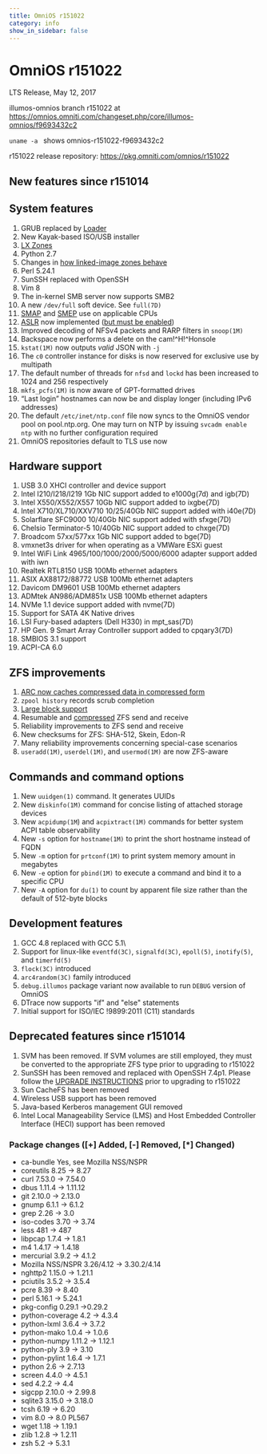 ```yaml
---
title: OmniOS r151022
category: info
show_in_sidebar: false
---
```


# OmniOS r151022

LTS Release, May 12, 2017

illumos-omnios branch r151022 at <https://omnios.omniti.com/changeset.php/core/illumos-omnios/f9693432c2>

`uname -a ` shows omnios-r151022-f9693432c2

r151022 release repository: <https://pkg.omniti.com/omnios/r151022>

New features since r151014
--------------------------

## System features

1. GRUB replaced by [Loader](/info/loader.html)
2. New Kayak-based ISO/USB installer
3. [LX Zones](/info/lxzones.html)
4. Python 2.7
5. Changes in [how linked-image zones behave](/info/newlinkedimages.html)
6. Perl 5.24.1
7. SunSSH replaced with OpenSSH
8. Vim 8
9. The in-kernel SMB server now supports SMB2
10. A new `/dev/full` soft device. See `full(7D)`
11. [SMAP](https://en.wikipedia.org/wiki/Supervisor_Mode_Access_Prevention) and [SMEP](https://software.intel.com/en-us/articles/intel-xeon-processor-e5-2600-v2-product-family-technical-overview#osguard) use on applicable CPUs
12. [ASLR](https://en.wikipedia.org/wiki/Address_space_layout_randomization) now implemented ([but must be enabled](https://illumos.topicbox.com/groups/developer/discussions/Td7ae6bbc978e8749-M465db25d9ce78c5b783db628))
13. Improved decoding of NFSv4 packets and RARP filters in `snoop(1M)`
14. Backspace now performs a delete on the cam!^H!^Honsole
15. `kstat(1M)` now outputs *valid* JSON with `-j`
16. The `c0` controller instance for disks is now reserved for exclusive use by multipath
17. The default number of threads for `nfsd` and `lockd` has been increased to 1024 and 256 respectively
18. `mkfs_pcfs(1M)` is now aware of GPT-formatted drives
19. “Last login” hostnames can now be and display longer (including IPv6 addresses)
20. The default `/etc/inet/ntp.conf` file now syncs to the OmniOS vendor pool on pool.ntp.org.
    One may turn on NTP by issuing `svcadm enable ntp` with no further configuration required
21. OmniOS repositories default to TLS use now

## Hardware support

1. USB 3.0 XHCI controller and device support
2. Intel I210/I218/I219 1Gb NIC support added to e1000g(7d) and igb(7D)
3. Intel X550/X552/X557 10Gb NIC support added to ixgbe(7D)
4. Intel X710/XL710/XXV710 10/25/40Gb NIC support added with i40e(7D)
5. Solarflare SFC9000 10/40Gb NIC support added with sfxge(7D)
6. Chelsio Terminator-5 10/40Gb NIC support added to chxge(7D)
7. Broadcom 57xx/577xx 1Gb NIC support added to bge(7D)
8. vmxnet3s driver for when operating as a VMWare ESXi guest
9. Intel WiFi Link 4965/100/1000/2000/5000/6000 adapter support added with iwn
10. Realtek RTL8150 USB 100Mb ethernet adapters
11. ASIX AX88172/88772 USB 100Mb ethernet adapters
12. Davicom DM9601 USB 100Mb ethernet adapters
13. ADMtek AN986/ADM851x USB 100Mb ethernet adapters
14. NVMe 1.1 device support added with nvme(7D)
15. Support for SATA 4K Native drives
16. LSI Fury-based adapters (Dell H330) in mpt_sas(7D)
17. HP Gen. 9 Smart Array Controller support added to cpqary3(7D)
18. SMBIOS 3.1 support
19. ACPI-CA 6.0

## ZFS improvements

1. [ARC now caches compressed data in compressed form](https://www.illumos.org/issues/6950)
2. `zpool history` records scrub completion
3. [Large block support](https://www.illumos.org/issues/5027)
4. Resumable and [compressed](https://www.illumos.org/issues/7252) ZFS send and receive
5. Reliability improvements to ZFS send and receive
6. New checksums for ZFS: SHA-512, Skein, Edon-R
7. Many reliability improvements concerning special-case scenarios
8. `useradd(1M)`, `userdel(1M)`, and `usermod(1M)` are now ZFS-aware

## Commands and command options

1. New `uuidgen(1)` command. It generates UUIDs
2. New `diskinfo(1M)` command for concise listing of attached storage devices
3. New `acpidump(1M`) and `acpixtract(1M)` commands for better system ACPI table observability
4. New `-s` option for `hostname(1M)` to print the short hostname instead of FQDN
5. New `-m` option for `prtconf(1M)` to print system memory amount in megabytes
6. New `-e` option for `pbind(1M)` to execute a command and bind it to a specific CPU
7. New `-A` option for `du(1)` to count by apparent file size rather than the default of 512-byte blocks

## Development features

1. GCC 4.8 replaced with GCC 5.1\
2. Support for linux-like `eventfd(3C)`, `signalfd(3C)`, `epoll(5)`, `inotify(5)`, and `timerfd(5)`
3. `flock(3C)` introduced
4. `arc4random(3C)` family introduced
5. `debug.illumos` package variant now available to run `DEBUG` version of OmniOS
6. DTrace now supports "if" and "else" statements
7. Initial support for ISO/IEC !9899:2011 (C11) standards

Deprecated features since r151014
---------------------------------

1. SVM has been removed. If SVM volumes are still employed, they
   must be converted to the appropriate ZFS type prior to upgrading
   to r151022
2. SunSSH has been removed and replaced with OpenSSH 7.4p1. Please
   follow the [UPGRADE INSTRUCTIONS](/legacy/upgrade_to_r151022.html) prior
   to upgrading to r151022
3. Sun CacheFS has been removed
4. Wireless USB support has been removed
5. Java-based Kerberos management GUI removed
6. Intel Local Manageability Service (LMS) and Host Embedded
   Controller Interface (HECI) support has been removed

### Package changes ([+] Added, [-] Removed, [*] Changed)

* ca-bundle Yes, see Mozilla NSS/NSPR
* coreutils 8.25 -> 8.27
* curl 7.53.0 -> 7.54.0
* dbus 1.11.4 -> 1.11.12
* git 2.10.0 -> 2.13.0
* gnump 6.1.1 -> 6.1.2
* grep 2.26 -> 3.0
* iso-codes 3.70 -> 3.74
* less 481 -> 487
* libpcap 1.7.4 -> 1.8.1
* m4 1.4.17 -> 1.4.18
* mercurial 3.9.2 -> 4.1.2
* Mozilla NSS/NSPR 3.26/4.12 -> 3.30.2/4.14
* nghttp2 1.15.0 -> 1.21.1
* pciutils 3.5.2 -> 3.5.4
* pcre 8.39 -> 8.40
* perl 5.16.1 -> 5.24.1
* pkg-config 0.29.1 ->0.29.2
* python-coverage 4.2 -> 4.3.4
* python-lxml 3.6.4 -> 3.7.2
* python-mako 1.0.4 -> 1.0.6
* python-numpy 1.11.2 -> 1.12.1
* python-ply 3.9 -> 3.10
* python-pylint 1.6.4 -> 1.7.1
* python 2.6 -> 2.7.13
* screen 4.4.0 -> 4.5.1
* sed 4.2.2 -> 4.4
* sigcpp 2.10.0 -> 2.99.8
* sqlite3 3.15.0 -> 3.18.0
* tcsh 6.19 -> 6.20
* vim 8.0 -> 8.0 PL567
* wget 1.18 -> 1.19.1
* zlib 1.2.8 -> 1.2.11
* zsh 5.2 -> 5.3.1
